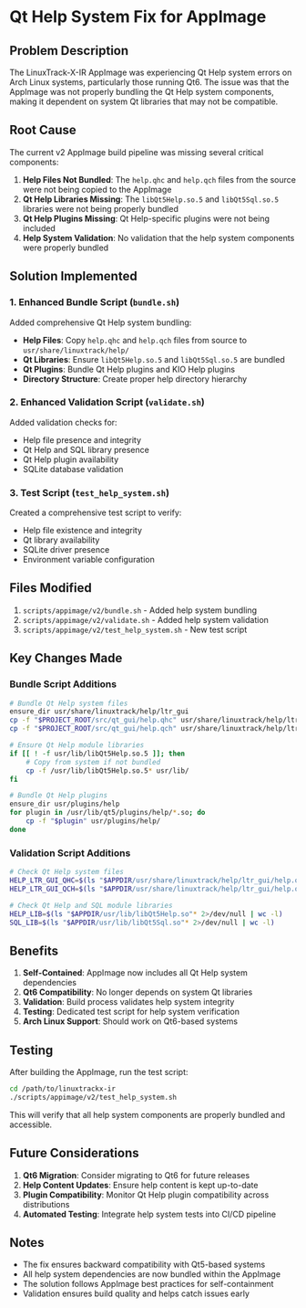 # Qt Help System Fix for AppImage

## Problem Description

The LinuxTrack-X-IR AppImage was experiencing Qt Help system errors on Arch Linux systems, particularly those running Qt6. The issue was that the AppImage was not properly bundling the Qt Help system components, making it dependent on system Qt libraries that may not be compatible.

## Root Cause

The current v2 AppImage build pipeline was missing several critical components:

1. **Help Files Not Bundled**: The `help.qhc` and `help.qch` files from the source were not being copied to the AppImage
2. **Qt Help Libraries Missing**: The `libQt5Help.so.5` and `libQt5Sql.so.5` libraries were not being properly bundled
3. **Qt Help Plugins Missing**: Qt Help-specific plugins were not being included
4. **Help System Validation**: No validation that the help system components were properly bundled

## Solution Implemented

### 1. Enhanced Bundle Script (`bundle.sh`)

Added comprehensive Qt Help system bundling:

- **Help Files**: Copy `help.qhc` and `help.qch` files from source to `usr/share/linuxtrack/help/`
- **Qt Libraries**: Ensure `libQt5Help.so.5` and `libQt5Sql.so.5` are bundled
- **Qt Plugins**: Bundle Qt Help plugins and KIO Help plugins
- **Directory Structure**: Create proper help directory hierarchy

### 2. Enhanced Validation Script (`validate.sh`)

Added validation checks for:

- Help file presence and integrity
- Qt Help and SQL library presence
- Qt Help plugin availability
- SQLite database validation

### 3. Test Script (`test_help_system.sh`)

Created a comprehensive test script to verify:

- Help file existence and integrity
- Qt library availability
- SQLite driver presence
- Environment variable configuration

## Files Modified

1. `scripts/appimage/v2/bundle.sh` - Added help system bundling
2. `scripts/appimage/v2/validate.sh` - Added help system validation
3. `scripts/appimage/v2/test_help_system.sh` - New test script

## Key Changes Made

### Bundle Script Additions

```bash
# Bundle Qt Help system files
ensure_dir usr/share/linuxtrack/help/ltr_gui
cp -f "$PROJECT_ROOT/src/qt_gui/help.qhc" usr/share/linuxtrack/help/ltr_gui/
cp -f "$PROJECT_ROOT/src/qt_gui/help.qch" usr/share/linuxtrack/help/ltr_gui/

# Ensure Qt Help module libraries
if [[ ! -f usr/lib/libQt5Help.so.5 ]]; then
    # Copy from system if not bundled
    cp -f /usr/lib/libQt5Help.so.5* usr/lib/
fi

# Bundle Qt Help plugins
ensure_dir usr/plugins/help
for plugin in /usr/lib/qt5/plugins/help/*.so; do
    cp -f "$plugin" usr/plugins/help/
done
```

### Validation Script Additions

```bash
# Check Qt Help system files
HELP_LTR_GUI_QHC=$(ls "$APPDIR/usr/share/linuxtrack/help/ltr_gui/help.qhc" 2>/dev/null | wc -l)
HELP_LTR_GUI_QCH=$(ls "$APPDIR/usr/share/linuxtrack/help/ltr_gui/help.qch" 2>/dev/null | wc -l)

# Check Qt Help and SQL module libraries
HELP_LIB=$(ls "$APPDIR/usr/lib/libQt5Help.so"* 2>/dev/null | wc -l)
SQL_LIB=$(ls "$APPDIR/usr/lib/libQt5Sql.so"* 2>/dev/null | wc -l)
```

## Benefits

1. **Self-Contained**: AppImage now includes all Qt Help system dependencies
2. **Qt6 Compatibility**: No longer depends on system Qt libraries
3. **Validation**: Build process validates help system integrity
4. **Testing**: Dedicated test script for help system verification
5. **Arch Linux Support**: Should work on Qt6-based systems

## Testing

After building the AppImage, run the test script:

```bash
cd /path/to/linuxtrackx-ir
./scripts/appimage/v2/test_help_system.sh
```

This will verify that all help system components are properly bundled and accessible.

## Future Considerations

1. **Qt6 Migration**: Consider migrating to Qt6 for future releases
2. **Help Content Updates**: Ensure help content is kept up-to-date
3. **Plugin Compatibility**: Monitor Qt Help plugin compatibility across distributions
4. **Automated Testing**: Integrate help system tests into CI/CD pipeline

## Notes

- The fix ensures backward compatibility with Qt5-based systems
- All help system dependencies are now bundled within the AppImage
- The solution follows AppImage best practices for self-containment
- Validation ensures build quality and helps catch issues early

